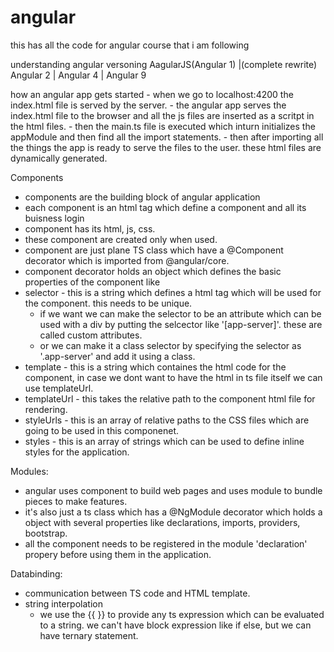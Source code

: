 # angular
this has all the code for angular course that i am following

understanding angular versoning
    AagularJS(Angular 1)
    |(complete rewrite)
    Angular 2
    |
    Angular 4
    |
    Angular 9

how an angular app gets started
    - when we go to localhost:4200 the index.html file is served by the server.
    - the angular app serves the index.html file to the browser and all the js files are inserted as a scritpt in the html files.
    - then the main.ts file is executed which inturn initializes the appModule and then find all the import statements.
    - then after importing all the things the app is ready to serve the files to the user. these html files are dynamically generated.

Components
 - components are the building block of angular application 
 - each component is an html tag which define a component and all its buisness login
 - component has its html, js, css.
 - these component are created only when used.
 - component are just plane TS class which have a @Component decorator which is imported from @angular/core.
 - component decorator holds an object which defines the basic properties of the component like 
 - selector - this is a string which defines a html tag which will be used for the component. this needs to be unique.
    - if we want we can make the selector to be an attribute which can be used with a div by putting the selcector like '[app-server]'. these are called custom attributes.
    - or we can make it a class selector by specifying the selector as '.app-server' and add it using a class.
 - template - this is a string which containes the html code for the component, in case we dont want to have the html in ts file itself we can use templateUrl.
 - templateUrl - this takes the relative path to the component html file for rendering.
 - styleUrls - this is an array of relative paths to the CSS files which are going to be used in this componenet.
 - styles - this is an array of strings which can be used to define inline styles for the application.

Modules:
 - angular uses component to build web pages and uses module to bundle pieces to make features.
 - it's also just a ts class which has a @NgModule decorator which holds a object with several properties like declarations, imports, providers, bootstrap.
 - all the component needs to be registered in the module 'declaration' propery before using them in the application.

Databinding:
 - communication between TS code and HTML template.
 - string interpolation
    - we use the {{  }} to provide any ts expression which can be evaluated to a string. we can't have block expression like if else, but we can have ternary statement.